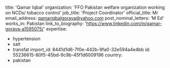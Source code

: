 title: 'Qamar Iqbal'
organization: 'FFO Pakistan welfare organization working on NCDs/ tobacco control'
job_title: 'Project Coordinator'
official_title: Mr
email_address: qamariqbalgoraya@yahoo.com
post_nominal_letters: 'M Ed'
works_in: Pakistan
link_to_biography: 'https://www.linkedin.com/in/qamar-goraya-a1595075/'
expertise:
  - hypertension
  - salt
  - transfat
import_id: 8441d1d6-7f0e-442b-9fa0-32e594a4e4bb
id: 55236615-80f5-45bd-9c9b-45f1d6009196
country:
  - pakistan
